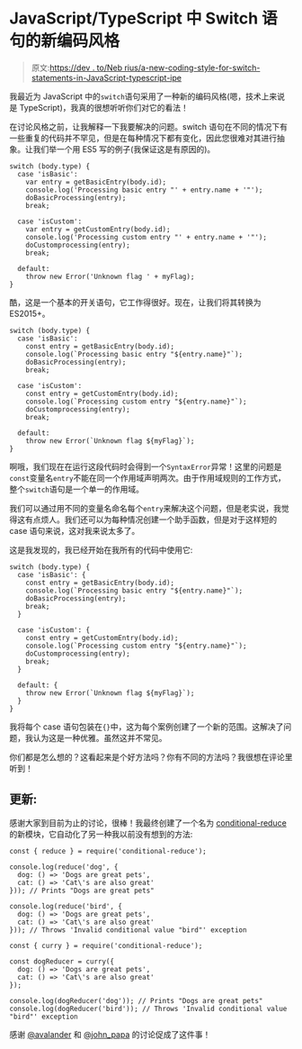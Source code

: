 # JavaScript/TypeScript 中 Switch 语句的新编码风格

> 原文:[https://dev . to/Neb rius/a-new-coding-style-for-switch-statements-in-JavaScript-typescript-ipe](https://dev.to/nebrius/a-new-coding-style-for-switch-statements-in-javascript-typescript-ipe)

我最近为 JavaScript 中的`switch`语句采用了一种新的编码风格(嗯，技术上来说是 TypeScript)，我真的很想听听你们对它的看法！

在讨论风格之前，让我解释一下我要解决的问题。switch 语句在不同的情况下有一些重复的代码并不罕见，但是在每种情况下都有变化，因此您很难对其进行抽象。让我们举一个用 ES5 写的例子(我保证这是有原因的)。

```
switch (body.type) {
  case 'isBasic':
    var entry = getBasicEntry(body.id);
    console.log('Processing basic entry "' + entry.name + '"');
    doBasicProcessing(entry);
    break;

  case 'isCustom':
    var entry = getCustomEntry(body.id);
    console.log('Processing custom entry "' + entry.name + '"');
    doCustomprocessing(entry);
    break;

  default:
    throw new Error('Unknown flag ' + myFlag);
} 
```

酷，这是一个基本的开关语句，它工作得很好。现在，让我们将其转换为 ES2015+。

```
switch (body.type) {
  case 'isBasic':
    const entry = getBasicEntry(body.id);
    console.log(`Processing basic entry "${entry.name}"`);
    doBasicProcessing(entry);
    break;

  case 'isCustom':
    const entry = getCustomEntry(body.id);
    console.log(`Processing custom entry "${entry.name}"`);
    doCustomprocessing(entry);
    break;

  default:
    throw new Error(`Unknown flag ${myFlag}`);
} 
```

啊哦，我们现在在运行这段代码时会得到一个`SyntaxError`异常！这里的问题是`const`变量名`entry`不能在同一个作用域声明两次。由于作用域规则的工作方式，整个`switch`语句是一个单一的作用域。

我们可以通过用不同的变量名命名每个`entry`来解决这个问题，但是老实说，我觉得这有点烦人。我们还可以为每种情况创建一个助手函数，但是对于这样短的 case 语句来说，这对我来说太多了。

这是我发现的，我已经开始在我所有的代码中使用它:

```
switch (body.type) {
  case 'isBasic': {
    const entry = getBasicEntry(body.id);
    console.log(`Processing basic entry "${entry.name}"`);
    doBasicProcessing(entry);
    break;
  }

  case 'isCustom': {
    const entry = getCustomEntry(body.id);
    console.log(`Processing custom entry "${entry.name}"`);
    doCustomprocessing(entry);
    break;
  }

  default: {
    throw new Error(`Unknown flag ${myFlag}`);
  }
} 
```

我将每个 case 语句包装在`{}`中，这为每个案例创建了一个新的范围。这解决了问题，我认为这是一种优雅。虽然这并不常见。

你们都是怎么想的？这看起来是个好方法吗？你有不同的方法吗？我很想在评论里听到！

## [](#update)更新:

感谢大家到目前为止的讨论，很棒！我最终创建了一个名为 [conditional-reduce](https://www.npmjs.com/package/conditional-reduce) 的新模块，它自动化了另一种我以前没有想到的方法:

```
const { reduce } = require('conditional-reduce');

console.log(reduce('dog', {
  dog: () => 'Dogs are great pets',
  cat: () => 'Cat\'s are also great'
})); // Prints "Dogs are great pets"

console.log(reduce('bird', {
  dog: () => 'Dogs are great pets',
  cat: () => 'Cat\'s are also great'
})); // Throws 'Invalid conditional value "bird"' exception 
```

```
const { curry } = require('conditional-reduce');

const dogReducer = curry({
  dog: () => 'Dogs are great pets',
  cat: () => 'Cat\'s are also great'
});

console.log(dogReducer('dog')); // Prints "Dogs are great pets"
console.log(dogReducer('bird')); // Throws 'Invalid conditional value "bird"' exception 
```

感谢 [@avalander](https://dev.to/avalander) 和 [@john_papa](https://dev.to/john_papa) 的讨论促成了这件事！